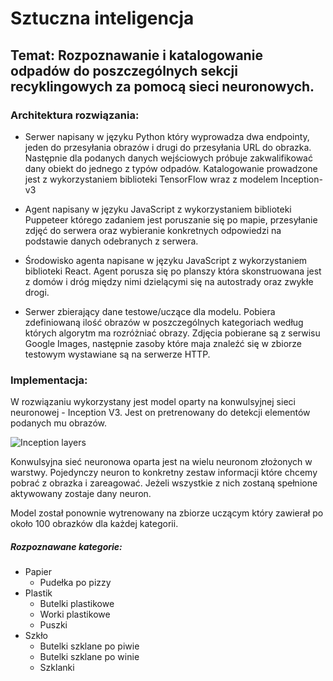 # Sztuczna inteligencja

## Temat: Rozpoznawanie i katalogowanie odpadów do poszczególnych sekcji recyklingowych za pomocą sieci neuronowych.

### Architektura rozwiązania:
* Serwer napisany w języku Python który wyprowadza dwa endpointy, jeden do przesyłania obrazów i drugi do przesyłania URL do obrazka. Następnie dla podanych danych wejściowych próbuje zakwalifikować dany obiekt do jednego z typów odpadów. Katalogowanie prowadzone jest z wykorzystaniem biblioteki TensorFlow wraz z modelem Inception-v3 

* Agent napisany w języku JavaScript z wykorzystaniem biblioteki Puppeteer którego zadaniem jest poruszanie się po mapie, przesyłanie zdjęć do serwera oraz wybieranie konkretnych odpowiedzi na podstawie danych odebranych z serwera.

* Środowisko agenta napisane w języku JavaScript z wykorzystaniem biblioteki React. Agent porusza się po planszy która skonstruowana jest z domów i dróg między nimi dzielącymi się na autostrady oraz zwykłe drogi. 

* Serwer zbierający dane testowe/uczące dla modelu. Pobiera zdefiniowaną ilość obrazów w poszczególnych kategoriach według których algorytm ma rozróżniać obrazy. Zdjęcia pobierane są z serwisu Google Images, następnie zasoby które maja znaleźć się w zbiorze testowym wystawiane są na serwerze HTTP. 

### Implementacja:
W rozwiązaniu wykorzystany jest model oparty na konwulsyjnej sieci neuronowej - Inception V3.
Jest on pretrenowany do detekcji elementów podanych mu obrazów.

![Inception layers](https://cdn-images-1.medium.com/max/1440/1*acUVChT9lBW4vKaAKQhOOw.png)

Konwulsyjna sieć neuronowa oparta jest na wielu neuronom złożonych w warstwy. Pojedynczy neuron to konkretny zestaw informacji które chcemy pobrać z obrazka i zareagować. Jeżeli wszystkie z nich zostaną spełnione aktywowany zostaje dany neuron. 

Model został ponownie wytrenowany na zbiorze uczącym który zawierał po około 100 obrazków dla każdej kategorii.

##### Rozpoznawane kategorie:
* Papier
    * Pudełka po pizzy
* Plastik
    * Butelki plastikowe
    * Worki plastikowe
    * Puszki
* Szkło
    * Butelki szklane po piwie
    * Butelki szklane po winie
    * Szklanki


 